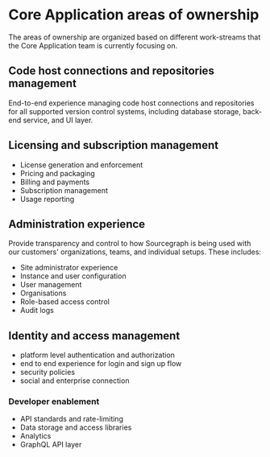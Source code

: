 # Core Application areas of ownership
The areas of ownership are organized based on different work-streams that the Core Application team is currently focusing on.

## Code host connections and repositories management
End-to-end experience managing code host connections and repositories for all supported version control systems, including database storage, back-end service, and UI layer.

## Licensing and subscription management
- License generation and enforcement
- Pricing and packaging
- Billing and payments
- Subscription management
- Usage reporting

## Administration experience
Provide transparency and control to how Sourcegraph is being used with our customers' organizations, teams, and individual setups.
These includes:

- Site administrator experience
- Instance and user configuration
- User management
- Organisations
- Role-based access control
- Audit logs 

## Identity and access management
- platform level authentication and authorization
- end to end experience for login and sign up flow
- security policies 
- social and enterprise connection 

### Developer enablement
- API standards and rate-limiting
- Data storage and access libraries
- Analytics
- GraphQL API layer
